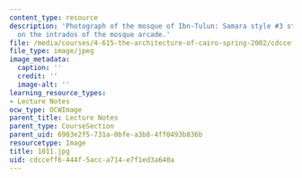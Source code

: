 ```yaml
---
content_type: resource
description: 'Photograph of the mosque of Ibn-Tulun: Samara style #3 stucco decoration
  on the intrados of the mosque arcade.'
file: /media/courses/4-615-the-architecture-of-cairo-spring-2002/cdcceff6444f5acca714e7f1ed3a640a_1011.jpg
file_type: image/jpeg
image_metadata:
  caption: ''
  credit: ''
  image-alt: ''
learning_resource_types:
- Lecture Notes
ocw_type: OCWImage
parent_title: Lecture Notes
parent_type: CourseSection
parent_uid: 6903e2f5-731a-0bfe-a3b8-4ff0493b836b
resourcetype: Image
title: 1011.jpg
uid: cdcceff6-444f-5acc-a714-e7f1ed3a640a
---
```

